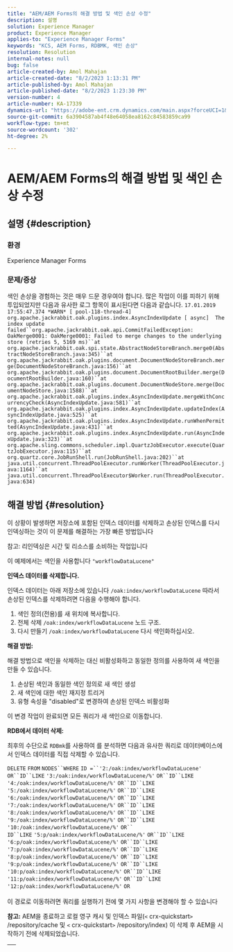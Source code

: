 ```yaml
---
title: "AEM/AEM Forms의 해결 방법 및 색인 손상 수정"
description: 설명
solution: Experience Manager
product: Experience Manager
applies-to: "Experience Manager Forms"
keywords: "KCS, AEM Forms, RDBMK, 색인 손상"
resolution: Resolution
internal-notes: null
bug: false
article-created-by: Amol Mahajan
article-created-date: "8/2/2023 1:13:31 PM"
article-published-by: Amol Mahajan
article-published-date: "8/2/2023 1:23:30 PM"
version-number: 4
article-number: KA-17339
dynamics-url: "https://adobe-ent.crm.dynamics.com/main.aspx?forceUCI=1&pagetype=entityrecord&etn=knowledgearticle&id=5e54e45f-3631-ee11-bdf3-6045bd006b3d"
source-git-commit: 6a3904587ab4f48e64058ea8162c84583859ca99
workflow-type: tm+mt
source-wordcount: '302'
ht-degree: 2%

---
```


# AEM/AEM Forms의 해결 방법 및 색인 손상 수정

## 설명 {#description}


### <b>환경</b>

Experience Manager Forms



### <b>문제/증상</b>

색인 손상을 경험하는 것은 매우 드문 경우여야 합니다. 많은 작업이 이를 피하기 위해 투입되었지만 다음과 유사한 로그 항목이 표시된다면 다음과 같습니다.
`17.01.2019 17:55:47.374 *WARN* [ pool-118-thread-4]  org.apache.jackrabbit.oak.plugins.index.AsyncIndexUpdate [ async]  The index update failed``org.apache.jackrabbit.oak.api.CommitFailedException: OakMerge0001: OakMerge0001: Failed to merge changes to the underlying store (retries 5, 5169 ms)``at org.apache.jackrabbit.oak.spi.state.AbstractNodeStoreBranch.merge0(AbstractNodeStoreBranch.java:345)``at org.apache.jackrabbit.oak.plugins.document.DocumentNodeStoreBranch.merge(DocumentNodeStoreBranch.java:156)``at org.apache.jackrabbit.oak.plugins.document.DocumentRootBuilder.merge(DocumentRootBuilder.java:160)``at org.apache.jackrabbit.oak.plugins.document.DocumentNodeStore.merge(DocumentNodeStore.java:1588)``at org.apache.jackrabbit.oak.plugins.index.AsyncIndexUpdate.mergeWithConcurrencyCheck(AsyncIndexUpdate.java:581)``at org.apache.jackrabbit.oak.plugins.index.AsyncIndexUpdate.updateIndex(AsyncIndexUpdate.java:525)``at org.apache.jackrabbit.oak.plugins.index.AsyncIndexUpdate.runWhenPermitted(AsyncIndexUpdate.java:431)``at org.apache.jackrabbit.oak.plugins.index.AsyncIndexUpdate.run(AsyncIndexUpdate.java:323)``at org.apache.sling.commons.scheduler.impl.QuartzJobExecutor.execute(QuartzJobExecutor.java:115)``at org.quartz.core.JobRunShell.run(JobRunShell.java:202)``at java.util.concurrent.ThreadPoolExecutor.runWorker(ThreadPoolExecutor.java:1164)``at java.util.concurrent.ThreadPoolExecutor$Worker.run(ThreadPoolExecutor.java:634)`

## 해결 방법 {#resolution}


이 상황이 발생하면 저장소에 포함된 인덱스 데이터를 삭제하고 손상된 인덱스를 다시 인덱싱하는 것이 이 문제를 해결하는 가장 빠른 방법입니다

참고: 리인덱싱은 시간 및 리소스를 소비하는 작업입니다

이 예제에서는 색인을 사용합니다 `"workflowDataLucene"`

<b>인덱스 데이터를 삭제합니다. </b>

인덱스 데이터는 아래 저장소에 있습니다 `/oak:index/workflowDataLucene` 따라서 손상된 인덱스를 삭제하려면 다음을 수행해야 합니다.

1. 색인 정의(전용)를 새 위치에 복사합니다.
2. 전체 삭제 `/oak:index/workflowDataLucene` 노드 구조.
3. 다시 만들기 `/oak:index/workflowDataLucene` 다시 색인화하십시오.


<b>해결 방법:</b>

해결 방법으로 색인을 삭제하는 대신 비활성화하고 동일한 정의를 사용하여 새 색인을 만들 수 있습니다.

1. 손상된 색인과 동일한 색인 정의로 새 색인 생성
2. 새 색인에 대한 색인 재지정 트리거
3. 유형 속성을 &quot;disabled&quot;로 변경하여 손상된 인덱스 비활성화


이 변경 작업이 완료되면 모든 쿼리가 새 색인으로 이동합니다.

<b>RDB에서 데이터 삭제:</b>

최후의 수단으로 `RDBmk`를 사용하여 를 분석하면 다음과 유사한 쿼리로 데이터베이스에서 인덱스 데이터를 직접 삭제할 수 있습니다.

`DELETE` `FROM` `NODES``WHERE`
`ID =``'2:/oak:index/workflowDataLucene'` `OR``ID``LIKE` `'3:/oak:index/workflowDataLucene/%'` `OR``ID``LIKE` `'4:/oak:index/workflowDataLucene/%'` `OR``ID``LIKE` `'5:/oak:index/workflowDataLucene/%'` `OR``ID``LIKE` `'6:/oak:index/workflowDataLucene/%'` `OR``ID``LIKE` `'7:/oak:index/workflowDataLucene/%'` `OR``ID``LIKE` `'8:/oak:index/workflowDataLucene/%'` `OR``ID``LIKE` `'9:/oak:index/workflowDataLucene/%'` `OR``ID``LIKE` `'10:/oak:index/workflowDataLucene/%'` `OR`` ` <br>`ID``LIKE` `'5:p/oak:index/workflowDataLucene/%'` `OR``ID``LIKE` `'6:p/oak:index/workflowDataLucene/%'` `OR``ID``LIKE` `'7:p/oak:index/workflowDataLucene/%'` `OR``ID``LIKE` `'8:p/oak:index/workflowDataLucene/%'` `OR``ID``LIKE` `'9:p/oak:index/workflowDataLucene/%'` `OR``ID``LIKE` `'10:p/oak:index/workflowDataLucene/%'` `OR``ID``LIKE` `'11:p/oak:index/workflowDataLucene/%'` `OR``ID``LIKE` `'12:p/oak:index/workflowDataLucene/%'` `OR`<br> <br>
이 경로로 이동하려면 쿼리를 실행하기 전에 몇 가지 사항을 변경해야 할 수 있습니다

<b>참고:</b> AEM을 종료하고 로컬 영구 캐시 및 인덱스 파일(`<` crx-quickstart`>` /repository/cache 및 `<` crx-quickstart`>` /repository/index) 이 삭제 후 AEM을 시작하기 전에 삭제되었습니다.


|   |
| --- |

